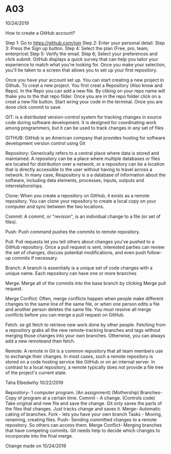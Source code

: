 # A03
10/24/2019

How to create a GitHub account?

Step 1: Go to https://github.com/join 
Step 2: Enter your personal detail. 
Step 3: Press the Sign up button. 
Step 4: Select the plan (Free, pro, team, enterprice)
Step 5: Verify the email. 
Step 6; Select your preferences and click submit. GitHub displays a quick survey that can help you tailor your experience to match what you're looking for. Once you make your selection, you'll be taken to a screen that allows you to set up your first repository.


Once you have your account set up. You can start creating a new project in Github. To creat a new project. You first creat a Repository (Also know and Repo).  In the Repo you can add a new file.  By cliking on your repo name will thake you to the that repo filder.  Once you are in the repo folder click on a creat a new file button.  Start wring your code in the terminal. Once you are done click commit to save. 

GIT: is a distributed version-control system for tracking changes in source code during software development. It is designed for coordinating work among programmers, but it can be used to track changes in any set of files

GITHUB: GitHub is an American company that provides hosting for software development version control using Git

Repository: Generically refers to a central place where data is stored and maintained. A repository can be a place where multiple databases or files are located for distribution over a network, or a repository can be a location that is directly accessible to the user without having to travel across a network. In many case, Respository is  a a database of information about the software, including data elements, processes, inputs, outputs and interrelationships.

Clone: When you create a repository on GitHub, it exists as a remote repository. You can clone your repository to create a local copy on your computer and sync between the two locations.

Commit: A commit, or "revision", is an individual change to a file (or set of files). 

Push: Push command pushes the commits to remote repository. 

Pull: Pull requests let you tell others about changes you've pushed to a GitHub repository. Once a pull request is sent, interested parties can review the set of changes, discuss potential modifications, and even push follow-up commits if necessary.

Branch: A branch is essentially is a unique set of code changes with a unique name. Each repository can have one or more branches

Merge: Merge all of the commits into the base branch by clicking Merge pull request.

Merge Conflict: Often, merge conflicts happen when people make different changes to the same line of the same file, or when one person edits a file and another person deletes the same file. You must resolve all merge conflicts before you can merge a pull request on GitHub.

Fetch: se git fetch to retrieve new work done by other people. Fetching from a repository grabs all the new remote-tracking branches and tags without merging those changes into your own branches. Otherwise, you can always add a new remoteand then fetch.

Remote: A remote in Git is a common repository that all team members use to exchange their changes. In most cases, such a remote repository is stored on a code hosting service like GitHub or on an internal server. In contrast to a local repository, a remote typically does not provide a file tree of the project's current state.

Taha Elbedwihy 10/22/2019

Repository- 1 computer program. (An assignment) (Mothership)
Branches- Copy of program at a certain time. 
Commit - A change. (Controls code) Take original and new file and save the change. Git only saves the parts of the files that changes. Just tracks change and saves it.
Merge- Automatic caking of branches.
Fork - lets you have your own branch
Tasks - Moving, renaming, creating files.
Push- Sending committed changes to a remote repository. So others can access them.
Merge Conflict- Merging branches that have competing commits. Git needs help to decide which changes to incorporate into the final merge.

Change made on 10/24/2019

